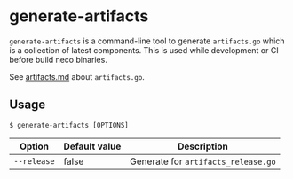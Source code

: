 generate-artifacts
==================

`generate-artifacts` is a command-line tool to generate `artifacts.go`
which is a collection of latest components. This is used while
development or CI before build neco binaries.

See [artifacts.md](artifacts.md) about `artifacts.go`.

Usage
-----

```console
$ generate-artifacts [OPTIONS]
```

Option      | Default value | Description
------      | ------------- | -----------
`--release` | false         | Generate for `artifacts_release.go`
